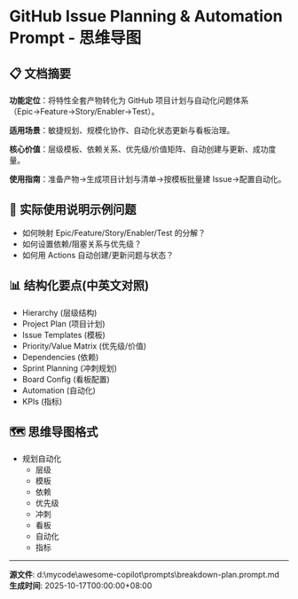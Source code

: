 # GitHub Issue Planning & Automation Prompt - 思维导图

## 📋 文档摘要

**功能定位**：将特性全套产物转化为 GitHub 项目计划与自动化问题体系（Epic→Feature→Story/Enabler→Test）。

**适用场景**：敏捷规划、规模化协作、自动化状态更新与看板治理。

**核心价值**：层级模板、依赖关系、优先级/价值矩阵、自动创建与更新、成功度量。

**使用指南**：准备产物→生成项目计划与清单→按模板批量建 Issue→配置自动化。

## 🎯 实际使用说明示例问题

- 如何映射 Epic/Feature/Story/Enabler/Test 的分解？
- 如何设置依赖/阻塞关系与优先级？
- 如何用 Actions 自动创建/更新问题与状态？

## 📊 结构化要点(中英文对照)

- Hierarchy (层级结构)
- Project Plan (项目计划)
- Issue Templates (模板)
- Priority/Value Matrix (优先级/价值)
- Dependencies (依赖)
- Sprint Planning (冲刺规划)
- Board Config (看板配置)
- Automation (自动化)
- KPIs (指标)

## 🗺️ 思维导图格式

- 规划自动化
  - 层级
  - 模板
  - 依赖
  - 优先级
  - 冲刺
  - 看板
  - 自动化
  - 指标

---
**源文件**: d:\mycode\awesome-copilot\prompts\breakdown-plan.prompt.md
**生成时间**: 2025-10-17T00:00:00+08:00
